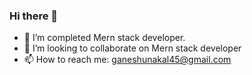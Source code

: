 ### Hi there 👋
- 🌱 I’m completed Mern stack developer. 
- 👯 I’m looking to collaborate on Mern stack developer
- 📫 How to reach me: ganeshunakal45@gmail.com
<!--
**ganesh-unakal/ganesh-unakal** is a ✨ _special_ ✨ repository because its `README.md` (this file) appears on your GitHub profile.

Here are some ideas to get you started:

- 🔭 I’m currently working on ...
- 🌱 I’m currently learning ...
- 👯 I’m looking to collaborate on ...
- 🤔 I’m looking for help with ...
- 💬 Ask me about ...
- 📫 How to reach me: ...
- 😄 Pronouns: ...
- ⚡ Fun fact: ...
-->
